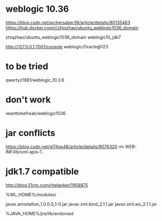 # weblogic 10.36
https://blog.csdn.net/archersaber39/article/details/80135463
https://hub.docker.com/r/zhiqzhao/ubuntu_weblogic1036_domain

zhiqzhao/ubuntu_weblogic1036_domain
weblogic10_jdk7

http://127.0.0.1:7001/console
weblogic/Oracle@123

# to be tried
qwertyz1981/weblogic_10.3.6

# don't work
iwanttobefreak/weblogic1036

# jar conflicts
https://blog.csdn.net/gl74gs48/article/details/8076320
rm WEB-INF/lib/xml-apis-1.*.*

# jdk1.7 compatible
http://blog.51cto.com/rhelanker/1958875

%WL_HOME%/modules/

javax.annotation_1.0.0.0_1-0.jar
javax.xml.bind_2.1.1.jar
javax.xml.ws_2.1.1.jar

%JAVA_HOME%/jre/lib/endorsed
